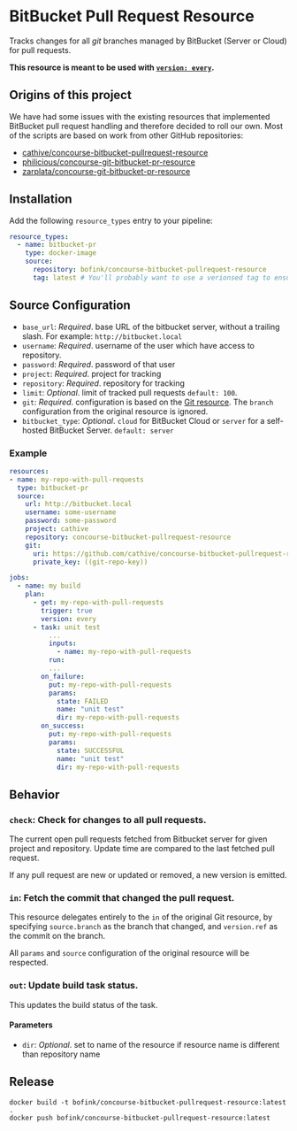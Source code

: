 # BitBucket Pull Request Resource

Tracks changes for all _git_ branches managed by BitBucket (Server or Cloud) for pull requests.

**This resource is meant to be used with [`version: every`](https://concourse.ci/get-step.html#get-version).**

## Origins of this project

We have had some issues with the existing resources that implemented BitBucket pull request handling
and therefore decided to roll our own. Most of the scripts are based on work from other GitHub
repositories:

- [cathive/concourse-bitbucket-pullrequest-resource](https://github.com/cathive/concourse-bitbucket-pullrequest-resource)
- [philicious/concourse-git-bitbucket-pr-resource](https://github.com/philicious/concourse-git-bitbucket-pr-resource)
- [zarplata/concourse-git-bitbucket-pr-resource](https://github.com/zarplata/concourse-git-bitbucket-pr-resource)

## Installation

Add the following `resource_types` entry to your pipeline:

```yaml
resource_types:
  - name: bitbucket-pr
    type: docker-image
    source:
      repository: bofink/concourse-bitbucket-pullrequest-resource
      tag: latest # You'll probably want to use a verionsed tag to ensure that your builds are reproducible
```

## Source Configuration

- `base_url`: _Required_. base URL of the bitbucket server, without a trailing slash.
  For example: `http://bitbucket.local`
- `username`: _Required_. username of the user which have access to repository.
- `password`: _Required_. password of that user
- `project`: _Required_. project for tracking
- `repository`: _Required_. repository for tracking
- `limit`: _Optional_. limit of tracked pull requests `default: 100`.
- `git`: _Required_. configuration is based on the [Git
  resource](https://github.com/concourse/git-resource). The `branch` configuration
  from the original resource is ignored.
- `bitbucket_type`: _Optional_. `cloud` for BitBucket Cloud or `server` for a self-hosted BitBucket Server. `default: server`

### Example

```yaml
resources:
- name: my-repo-with-pull-requests
  type: bitbucket-pr
  source:
    url: http://bitbucket.local
    username: some-username
    password: some-password
    project: cathive
    repository: concourse-bitbucket-pullrequest-resource
    git:
      uri: https://github.com/cathive/concourse-bitbucket-pullrequest-resource
      private_key: ((git-repo-key))

jobs:
  - name: my build
    plan:
      - get: my-repo-with-pull-requests
        trigger: true
        version: every
      - task: unit test
          ...
          inputs:
            - name: my-repo-with-pull-requests
          run:
          ...
        on_failure:
          put: my-repo-with-pull-requests
          params:
            state: FAILED
            name: "unit test"
            dir: my-repo-with-pull-requests
        on_success:
          put: my-repo-with-pull-requests
          params:
            state: SUCCESSFUL
            name: "unit test"
            dir: my-repo-with-pull-requests
```

## Behavior

### `check`: Check for changes to all pull requests.

The current open pull requests fetched from Bitbucket server for given
project and repository. Update time are compared to the last fetched pull request.

If any pull request are new or updated or removed, a new version is emitted.

### `in`: Fetch the commit that changed the pull request.

This resource delegates entirely to the `in` of the original Git resource, by
specifying `source.branch` as the branch that changed, and `version.ref` as the
commit on the branch.

All `params` and `source` configuration of the original resource will be
respected.

### `out`: Update build task status.

This updates the build status of the task.

#### Parameters

- `dir`: _Optional_. set to name of the resource if resource name is different than repository name

## Release

```
docker build -t bofink/concourse-bitbucket-pullrequest-resource:latest .
docker push bofink/concourse-bitbucket-pullrequest-resource:latest
```
